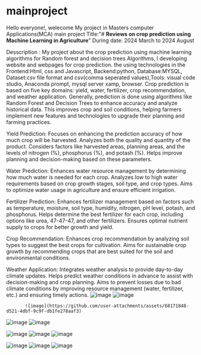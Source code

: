 # mainproject
Hello everyone!, welecome 
My project in Masters computer Applications(MCA)
main project Title:"# **Reviews on crop prediction using Machine Learning in Agriculture**" 
During date: 2024 March to 2024 August

Desscription : My project about the crop prediction using machine learning algorithms for Random forest and decision trees Algorithms, I developing website and webpages for crop prediction. the using technologies in the Frontend:Html, css and Javascript, Backend:python, Database:MYSQL, Dataset:csv file format and csv(comma seperated values),Tools: visual code studio, Anaconda prompt, mysql server xamp, browser.
Crop prediction is based on five key domains: yield, water, fertilizer, crop recommendation, and weather application. Generally, prediction is done using algorithms like Random Forest and Decision Trees to enhance accuracy and analyze historical data. This improves crop and soil conditions, helping farmers implement new features and technologies to upgrade their planning and farming practices.

Yield Prediction:
Focuses on enhancing the prediction accuracy of how much crop will be harvested.
Analyzes both the quality and quantity of the product.
Considers factors like harvested areas, planning areas, and the levels of nitrogen (%), phosphorus (%), and potash (%).
Helps improve planning and decision-making based on these parameters.

Water Prediction:
Enhances water resource management by determining how much water is needed for each crop.
Analyzes low to high water requirements based on crop growth stages, soil type, and crop types.
Aims to optimize water usage in agriculture and ensure efficient irrigation.

Fertilizer Prediction:
Enhances fertilizer management based on factors such as temperature, moisture, soil type, humidity, nitrogen, pH level, potash, and phosphorus.
Helps determine the best fertilizer for each crop, including options like urea, 47-47-47, and other fertilizers.
Ensures optimal nutrient supply to crops for better growth and yield.

Crop Recommendation:
Enhances crop recommendation by analyzing soil types to suggest the best crops for cultivation.
Aims for sustainable crop growth by recommending crops that are best suited for the soil and environmental conditions.

Weather Application:
Integrates weather analysis to provide day-to-day climate updates.
Helps predict weather conditions in advance to assist with decision-making and crop planning.
Aims to prevent losses due to bad climate conditions by improving resource management (water, fertilizer, etc.) and ensuring timely actions.
           ![image](https://github.com/user-attachments/assets/f00a6c9c-166b-4a8b-a789-6541636698c7)
           ![image](https://github.com/user-attachments/assets/2479b266-4066-49d4-b664-9f71dbb3cef4)

           ![image](https://github.com/user-attachments/assets/68171848-d521-4dbf-9c9f-db1fe278aaf3)

           
![image](https://github.com/user-attachments/assets/7632321d-b69b-42df-8acd-059868992a20)
![image](https://github.com/user-attachments/assets/03bd3ffe-aa61-44eb-91aa-24c1dce89de5)


![image](https://github.com/user-attachments/assets/1aca30f3-1636-4f8f-b840-13c73122be38)
![image](https://github.com/user-attachments/assets/51fd29cd-bb5d-4c38-924c-1ebc87b6bc3a)
![image](https://github.com/user-attachments/assets/d8854cf9-2b81-4683-97f0-76f9918c3ea0)

![image](https://github.com/user-attachments/assets/9a28ba9a-2fd4-4417-9434-0348f986a672)
![image](https://github.com/user-attachments/assets/363f462f-69c9-40d7-88c6-0df940aeb249)
![image](https://github.com/user-attachments/assets/d57e987c-24b8-44ae-86db-5d53b9c3e1f8)



